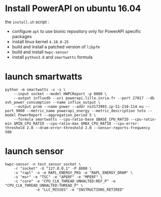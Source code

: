 # Install PowerAPI on ubuntu 16.04

the `install.sh` script :

- configure `apt` to use bionic repository only for PowerAPI specific packages
- install linux kernel `4.18.0-25`
- build and install a patched version of `libpfm`
- build and install `hwpc-sensor`
- install `python3.8` and `smartwatts` formula

# launch smartwatts

```
python -m smartwatts -v -s \
    --input socket --model HWPCReport -p 8080 \
    --output influxdb --uri powerapi.lille.inria.fr --port 27017 --db ovh_power_consumption --name influx_output \
    --output prom --name power --addr ns3173903.ip-51-210-114.eu --port 9000 --metric_name powerapi_energy --metric_description toto --model PowerReport --aggregation_period 5 \
    --formula smartwatts --cpu-ratio-base $BASE_CPU_RATIO --cpu-ratio-min $MIN_CPU_RATIO --cpu-ratio-max $MAX_CPU_RATIO --cpu-error-threshold 2.0 --dram-error-threshold 2.0 --sensor-reports-frequency 500
```

# launch sensor

```
hwpc-sensor -n test_sensor_socket \
    -r "socket" -U "127.0.0.1" -P 8080 \
    -s "rapl" -o -e RAPL_ENERGY_PKG -e "RAPL_ENERGY_DRAM" \
    -s "msr" -e "TSC" -e "APERF" -e "MPERF" \
    -c "core" -e "CPU_CLK_THREAD_UNHALTED:REF_P" -e "CPU_CLK_THREAD_UNHALTED:THREAD_P" \
              -e "LLC_MISSES" -e "INSTRUCTIONS_RETIRED"
```
